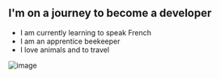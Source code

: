 ## I'm on a journey to become a developer

* I am currently learning to speak French <br>
* I am an apprentice beekeeper <br>
* I love animals and to travel <br>

<!--  ![image](https://user-images.githubusercontent.com/115177980/234122883-cc509ea6-5389-43bb-8828-bdec34293c97.png) -->

![image](https://github.com/ChristineMarchese/ChristineMarchese/assets/115177980/d29adf2c-3f7b-42c7-bb35-99171d99cb71)

  
  
 
  




